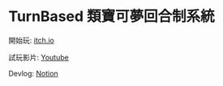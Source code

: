 # TurnBased 類寶可夢回合制系統

開始玩: [itch.io](https://orewachuuni.itch.io/turnbased-qaq)

試玩影片: [Youtube](https://youtu.be/Fhjt5U5V6CI)

Devlog: [Notion](https://chalk-wedge-e02.notion.site/Turn-Based-c147adc298404eddade009cf4977ce03)
